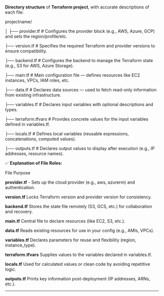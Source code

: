 **Directory structure** of  **Terraform project**, with accurate descriptions of each file:

projectname/

│
├── provider.tf         # Configures the provider block (e.g., AWS, Azure, GCP) and sets the region/profile/etc.

├── version.tf          # Specifies the required Terraform and provider versions to ensure compatibility.

├── backend.tf          # Configures the backend to manage the Terraform state (e.g., S3 for AWS, Azure Storage).

├── main.tf             # Main configuration file — defines resources like EC2 instances, VPCs, IAM roles, etc.

├── data.tf             # Declares data sources — used to fetch read-only information from existing infrastructure.

├── variables.tf        # Declares input variables with optional descriptions and types.

├── terraform.tfvars    # Provides concrete values for the input variables defined in variables.tf.

├── locals.tf           # Defines local variables (reusable expressions, concatenations, computed values).

├── outputs.tf          # Declares output values to display after execution (e.g., IP addresses, resource names).


✅ **Explanation of File Roles:**

  File	             Purpose

**provider.tf** -	Sets up the cloud provider (e.g., aws, azurerm) and authentication.

**version.tf**	Locks Terraform version and provider version for consistency.

**backend.tf**	Stores the state file remotely (S3, GCS, etc.) for collaboration and recovery.

**main.tf**	Central file to declare resources (like EC2, S3, etc.).

**data.tf**	Reads existing resources for use in your config (e.g., AMIs, VPCs).

**variables.tf**	Declares parameters for reuse and flexibility (region, instance_type).

**terraform.tfvars**	Supplies values to the variables declared in variables.tf.

**locals.tf**	Used for calculated values or clean code by avoiding repetitive logic.

**outputs.tf**	Prints key information post-deployment (IP addresses, ARNs, etc.).

------------------------------------------------------------------------------------------------------------------------- 

